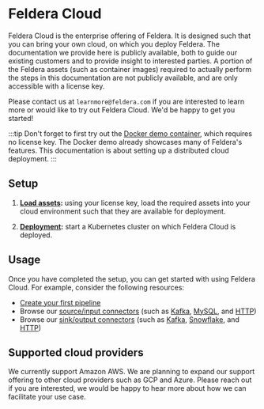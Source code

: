 # Feldera Cloud

Feldera Cloud is the enterprise offering of Feldera. It is designed such that
you can bring your own cloud, on which you deploy Feldera.
The documentation we provide here is publicly available, both to guide
our existing customers and to provide insight to interested parties.
A portion of the Feldera assets (such as container images) required to
actually perform the steps in this documentation are not publicly
available, and are only accessible with a license key.

Please contact us at `learnmore@feldera.com` if you are interested to learn
more or would like to try out Feldera Cloud. We'd be happy to get you started!

:::tip
Don't forget to first try out the [Docker demo container](/docs/docker), which requires
no license key. The Docker demo already showcases many of Feldera's features.
This documentation is about setting up a distributed cloud deployment.
:::

## Setup

1. **[Load assets](/docs/cloud/assets):** using your license key, load the required assets
   into your cloud environment such that they are available for deployment.

2. **[Deployment](/docs/cloud/deployment):** start a Kubernetes cluster on which Feldera Cloud
   is deployed.

## Usage

Once you have completed the setup, you can get started with using Feldera Cloud.
For example, consider the following resources:

* [Create your first pipeline](/docs/tutorials/basics/part1)
* Browse our [source/input connectors](/docs/connectors/sources)
  (such as [Kafka](/docs/connectors/sources/kafka),
  [MySQL](/docs/connectors/sources/debezium-mysql),
  and [HTTP](/docs/connectors/sources/http))
* Browse our [sink/output connectors](/docs/connectors/sinks)
  (such as [Kafka](/docs/connectors/sinks/kafka),
  [Snowflake](/docs/connectors/sinks/snowflake),
  and [HTTP](/docs/connectors/sinks/http))

## Supported cloud providers

We currently support Amazon AWS. We are planning to expand our support
offering to other cloud providers such as GCP and Azure. Please reach out
if you are interested, we would be happy to hear more about how we can
facilitate your use case.
